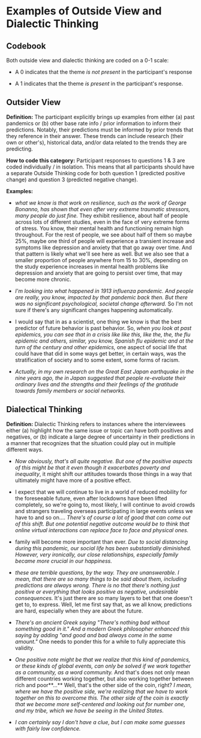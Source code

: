 # Examples of Outside View and Dialectic Thinking

## Codebook

Both outside view and dialectic thinking are coded on a 0-1 scale:

-   A 0 indicates that the theme *is not present* in the participant's response

-   A 1 indicates that the theme *is present* in the participant's response.

## Outsider View

**Definition:** The participant explicitly brings up examples from either (a) past pandemics or (b) other base rate info / prior information to inform their predictions. Notably, their predictions must be informed by prior trends that they reference in their answer. These trends can include research (their own or other's), historical data, and/or data related to the trends they are predicting.

**How to code this category:** Participant responses to questions 1 & 3 are coded individually / in isolation. This means that all participants should have a separate Outside Thinking code for both question 1 (predicted positive change) and question 3 (predicted negative change).

**Examples:**

-   *what we know is that work on resilience, such as the work of George Bonanno, has shown that even after very extreme traumatic stressors, many people do just fine.* They exhibit resilience, about half of people across lots of different studies, even in the face of very extreme forms of stress. You know, their mental health and functioning remain high throughout. For the rest of people, we see about half of them so maybe 25%, maybe one third of people will experience a transient increase and symptoms like depression and anxiety that that go away over time. And that pattern is likely what we\'ll see here as well. But we also see that a smaller proportion of people anywhere from 15 to 30%, depending on the study experience increases in mental health problems like depression and anxiety that are going to persist over time, that may become more chronic.

-   *I\'m looking into what happened in 1913 influenza pandemic. And people are really, you know, impacted by that pandemic back then. But there was no significant psychological, societal change afterward.* So I\'m not sure if there\'s any significant changes happening automatically.

-   I would say that in as a scientist, one thing we know is that the best predictor of future behavior is past behavior. So, *when you look at past epidemics, you can see that in a crisis like like this, like the, the, the flu epidemic and others, similar, you know, Spanish flu epidemic and at the turn of the century and other epidemics,* one aspect of social life that could have that did in some ways get better, in certain ways, was the stratification of society and to some extent, some forms of racism.

-   *Actually, in my own research on the Great East Japan earthquake in the nine years ago, the in Japan suggested that people re-evaluate their ordinary lives and the strengths and their feelings of the gratitude towards family members or social networks.*

## Dialectical Thinking

**Definition:** Dialectic Thinking refers to instances where the interviewees either (a) highlight how the same issue or topic can have both positives and negatives, or (b) indicate a large degree of uncertainty in their predictions in a manner that recognizes that the situation could play out in multiple different ways.

-   *Now obviously, that\'s all quite negative. But one of the positive aspects of this might be that it even though it exacerbates poverty and inequality*, it might shift our attitudes towards those things in a way that ultimately might have more of a positive effect.

-   I expect that we will continue to live in a world of reduced mobility for the foreseeable future, even after lockdowns have been lifted completely, so we\'re going to, most likely, I will continue to avoid crowds and strangers traveling overseas participating in large events unless we have to and so on.... *There\'s of course a lot of good that can come out of this shift. But one potential negative outcome would be to think that online virtual interactions can replace face to face and physical ones.*

-   family will become more important than ever. *Due to social distancing during this pandemic, our social life has been substantially diminished. However, very ironically, our close relationships, especially family became more crucial in our happiness.*

-   *these are terrible questions, by the way. They are unanswerable. I mean, that there are so many things to be said about them, including predictions are always wrong. There is no that there\'s nothing just positive or everything that looks positive as negative, undesirable consequences.* It\'s just there are so many layers to bet that one doesn\'t get to, to express. Well, let me first say that, as we all know, predictions are hard, especially when they are about the future.

-   *There\'s an ancient Greek saying "There\'s nothing bad without something good in it." And a modern Greek philosopher enhanced this saying by adding "and good and bad always come in the same amount."* One needs to ponder this for a while to fully appreciate this validity.

-   *One positive note might be that we realize that this kind of pandemics, or these kinds of global events, can only be solved if we work together as a community, as a word community.* And that\'s does not only mean different countries working together, but also working together between rich and poor**...** Well, that\'s the other side of the coin, right? *I mean, where we have the positive side, we\'re realizing that we have to work together on this to overcome this. The other side of the coin is exactly that we become more self-centered and looking out for number one, and my tribe, which we have be seeing in the United States.*

-   *I can certainly say I don\'t have a clue, but I can make some guesses with fairly low confidence.*
